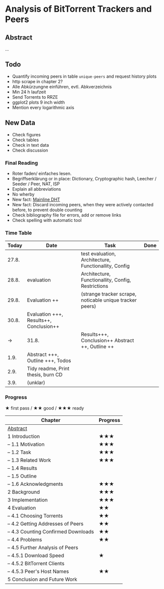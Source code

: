 # Analysis of BitTorrent Trackers and Peers
## Abstract
...

## Todo
* Quantify incoming peers in table `unique-peers` and request history plots
* http scrape in chapter 2?
* Alle Abkürzungne einführen, evtl. Abkverzeichnis
* Min 24 h laufzeit
* Send Torrents to RRZE
* ggplot2 plots 9 inch width
* Mention every logarithmic axis

## New Data
* Check figures
* Check tables
* Check in text data
* Check discussion

### Final Reading
* Roter faden/ einfaches lesen.
* Begriffserklärung or in place: Dictionary, Cryptographic hash, Leecher / Seeder / Peer, NAT, ISP
* Explain all abbreviations
* No wherby
* New fact: [Mainline DHT](https://en.wikipedia.org/wiki/Mainline_DHT)
* New fact: Discard incoming peers, when they were actively contacted before, to prevent double counting
* Check bibliography file for errors, add or remove links
* Check spelling with automatic tool

### Time Table
Today | Date | Task | Done
--- | --- | --- | ---
  | 27.8. | | test evaluation, Architecture, Functionallity, Config
  | 28.8. | evaluation | Architecture, Functionallity, Config, Restrictions
  | 29.8. | Evaluation ++ | (strange tracker scrape, noticable unique tracker peers)
  | 30.8. | Evaluation +++, Results++, Conclusion++
→ | 31.8. | Results+++, Conclusion++ Abstract ++, Outline ++
  |  1.9. | Abstract +++, Outline +++, Todos
  |  2.9. | Tidy readme, Print thesis, burn CD
  |  3.9. | (unklar)

### Progress
★ first pass / ★★ good / ★★★ ready

Chapter | Progress
--- | ---
[Abstract](https://www.ece.cmu.edu/~koopman/essays/abstract.html) |
1 Introduction | ★★★
– 1.1 Motivation | ★★★
– 1.2 Task | ★★★
– 1.3 Related Work | ★★★
– 1.4 Results |
– 1.5 Outline |
– 1.6 Acknowledgments | ★★★
2 Background | ★★★
3 Implementation | ★★★
4 Evaluation | ★★
– 4.1 Choosing Torrents | ★★
– 4.2 Getting Addresses of Peers | ★★
– 4.3 Counting Confirmed Downloads | ★★
– 4.4 Problems | ★★
– 4.5 Further Analysis of Peers |
– 4.5.1 Download Speed | ★
– 4.5.2 BitTorrent Clients |
– 4.5.3 Peer's Host Names | ★★
5 Conclusion and Future Work |
